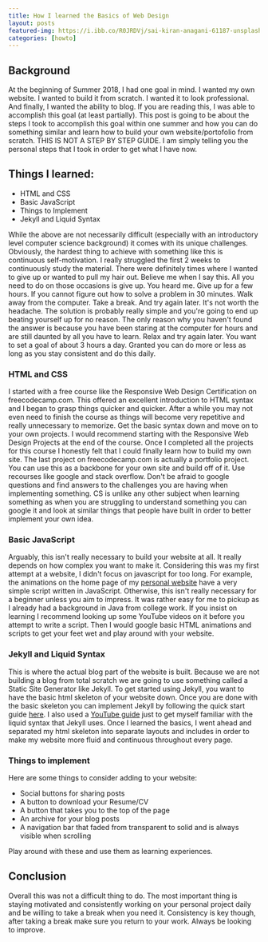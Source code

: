 ```yaml
---
title: How I learned the Basics of Web Design
layout: posts
featured-img: https://i.ibb.co/R0JRDVj/sai-kiran-anagani-61187-unsplash.jpg
categories: [howto] 
---
```

## Background

   At the beginning of Summer 2018, I had one goal in mind. I wanted my own website. I wanted to build it from scratch. I wanted it to look professional. 
And finally, I wanted the ability to blog. If you are reading this, I was able to accomplish this goal (at least partially). This post is going to be about 
the steps I took to accomplish this goal within one summer and how you can do something similar and learn how to build 
your own website/portofolio from scratch. THIS IS NOT A STEP BY STEP GUIDE. I am simply telling you the personal steps that I took in order to get what I have now. 

## Things I learned:

   * HTML and CSS
   * Basic JavaScript
   * Things to Implement
   * Jekyll and Liquid Syntax

   While the above are not necessarily difficult (especially with an introductory level computer science background) it 
comes with its unique challenges. Obviously, the hardest thing to achieve with something like this is continuous 
self-motivation. I really struggled the first 2 weeks to continuously study the material. There were definitely times 
where I wanted to give up or wanted to pull my hair out. Believe me when I say this. All you need to do on those
occasions is give up. You heard me. Give up for a few hours. If you cannot figure out how to solve a problem in 30 minutes. 
Walk away from the computer. Take a break. And try again later. It's not worth the headache. The solution is probably 
really simple and you're going to end up beating yourself up for no reason. The only reason why you haven't found the 
answer is because you have been staring at the computer for hours and are still daunted by all you have to learn. Relax 
and try again later. 
   You want to set a goal of about 3 hours a day. Granted you can do more or less as long as you stay consistent and 
do this daily. 

### HTML and CSS

   I started with a free course like the Responsive Web Design Certification on freecodecamp.com. This offered an 
excellent introduction to HTML syntax and I began to grasp things quicker and quicker. After a while you may not 
even need to finish the course as things will become very repetitive and really unnecessary to memorize. Get the basic 
syntax down and move on to your own projects. I would recommend starting with the Responsive Web Design Projects at 
the end of the course. 
   Once I completed all the projects for this course I honestly felt that I could finally learn how to build my own
site. The last project on freecodecamp.com is actually a portfolio project. You can use this as a backbone for your own site 
and build off of it. Use recourses like google and stack overflow. Don't be afraid to google questions and find answers
to the challenges you are having when implementing something. CS is unlike any other subject when learning something
as when you are struggling to understand something you can google it and look at similar things that people have built in order
to better implement your own idea. 

### Basic JavaScript

   Arguably, this isn't really necessary to build your website at all. It really depends on how complex you want to make it. Considering this was my first attempt at a website, I didn't focus on javascript for too long.
For example, the animations on the home page of my [personal website](\projects\Portfolio.md) have a very simple 
script written in JavaScript. Otherwise, this isn't really necessary for a beginner unless you aim to impress. 
It was rather easy for me to pickup as I already had a background in Java from college work. If you insist on learning I 
recommend looking up some YouTube videos on it before you attempt to write a script. Then I would google basic HTML animations
and scripts to get your feet wet and play around with your website. 

### Jekyll and Liquid Syntax

   This is where the actual blog part of the website is built. Because we are not building a blog from total scratch
we are going to use something called a Static Site Generator like Jekyll. To get started using Jekyll, you want to have 
the basic html skeleton of your website down. Once you are done with the basic skeleton you can implement Jekyll by 
following the quick start guide [here](https://jekyllrb.com/docs/). I also used 
a [YouTube guide](https://www.youtube.com/playlist?list=PLLAZ4kZ9dFpOPV5C5Ay0pHaa0RJFhcmcB) just to get myself familiar 
with the liquid syntax that Jekyll uses. Once I learned the basics, I went ahead and separated my html skeleton into 
separate layouts and includes in order to make my website more fluid and continuous throughout every page. 

### Things to implement

Here are some things to consider adding to your website: 

   * Social buttons for sharing posts
   * A button to download your Resume/CV
   * A button that takes you to the top of the page
   * An archive for your blog posts
   * A navigation bar that faded from transparent to solid and is always visible when scrolling

Play around with these and use them as learning experiences.

## Conclusion

   Overall this was not a difficult thing to do. The most important thing is staying motivated and consistently working 
on your personal project daily and be willing to take a break when you need it. Consistency is key though, after taking 
a break make sure you return to your work. Always be looking to improve. 